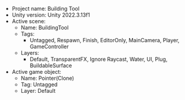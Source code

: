 <!-- UNITY CODE ASSIST INSTRUCTIONS START -->
- Project name: Building Tool
- Unity version: Unity 2022.3.13f1
- Active scene:
  - Name: BuildingTool
  - Tags:
    - Untagged, Respawn, Finish, EditorOnly, MainCamera, Player, GameController
  - Layers:
    - Default, TransparentFX, Ignore Raycast, Water, UI, Plug, BuildableSurface
- Active game object:
  - Name: Pointer(Clone)
  - Tag: Untagged
  - Layer: Default
<!-- UNITY CODE ASSIST INSTRUCTIONS END -->